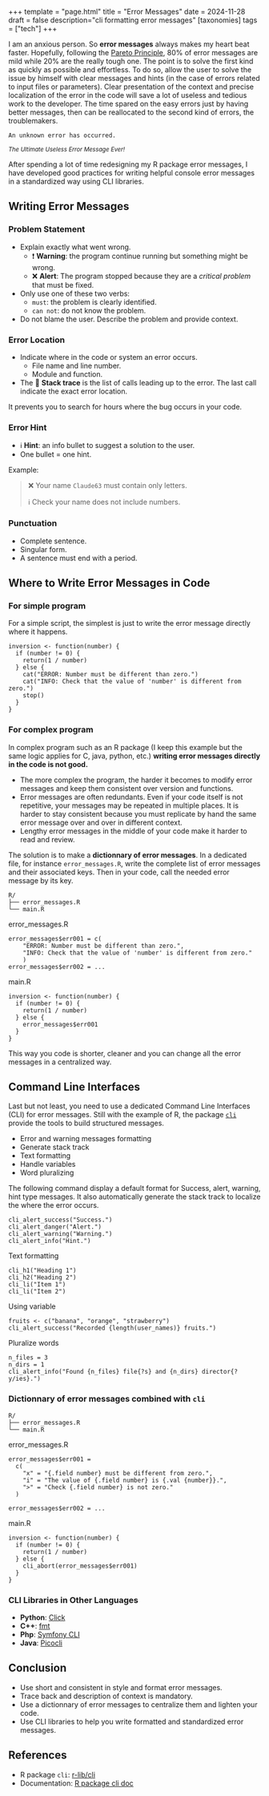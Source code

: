 +++
template = "page.html"
title = "Error Messages"
date =  2024-11-28
draft = false
description="cli formatting error messages"
[taxonomies]
tags = ["tech"]
+++

I am an anxious person. So **error messages** always makes my heart beat faster. Hopefully, following the [Pareto Principle](https://en.wikipedia.org/wiki/Pareto_principle), 80% of error messages are mild while 20% are the really tough one. The point is to solve the first kind as quickly as possible and effortless. To do so, allow the user to solve the issue by himself with clear messages and hints (in the case of errors related to input files or parameters). Clear presentation of the context and precise localization of the error in the code will save a lot of useless and tedious work to the developer. The time spared on the easy errors just by having better messages, then can be reallocated to the second kind of errors, the troublemakers.
<!-- more -->

```
An unknown error has occurred.
```
<small>

*The Ultimate Useless Error Message Ever!*

</small>

After spending a lot of time redesigning my R package error messages, I have developed good practices for writing helpful console error messages in a standardized way using CLI libraries.


## Writing Error Messages

### Problem Statement

* Explain exactly what went wrong.
  * :exclamation: **Warning**: the program continue running but something might be wrong.
  * :x: **Alert**: The program stopped because they are a *critical problem* that must be fixed.
* Only use one of these two verbs:
  * `must`: the problem is clearly identified.
  * `can not`: do not know the problem.
* Do not blame the user. Describe the problem and provide context.

### Error Location

* Indicate where in the code or system an error occurs. 
  * File name and line number.
  * Module and function.
* The :dolls: **Stack trace** is the list of calls leading up to the error. The last call indicate the exact error location.

It prevents you to search for hours where the bug occurs in your code.

### Error Hint

* :information_source: **Hint**: an info bullet to suggest a solution to the user.
* One bullet = one hint.


Example:

> :x: Your name `Claude63` must contain only letters.
>
> :information_source: Check your name does not include numbers.
>

### Punctuation

* Complete sentence.
* Singular form.
* A sentence must end with a period.


## Where to Write Error Messages in Code

### For simple program

For a simple script, the simplest is just to write the error message directly where it happens.

```
inversion <- function(number) {
  if (number != 0) {
    return(1 / number)
  } else {
    cat("ERROR: Number must be different than zero.")
    cat("INFO: Check that the value of 'number' is different from zero.")
    stop()
  }  
}
```

### For complex program

In complex program such as an R package (I keep this example but the same logic applies for C, java, python, etc.) **writing error messages directly in the code is not good.** 

* The more complex the program, the harder it becomes to modify error messages and keep them consistent over version and functions.
* Error messages are often redundants. Even if your code itself is not repetitive, your messages may be repeated in multiple places. It is harder to stay consistent because you must replicate by hand the same error message over and over in different context.
* Lengthy error messages in the middle of your code make it harder to read and review.

The solution is to make a **dictionnary of error messages**. In a dedicated file, for instance `error_messages.R`, write the complete list of error messages and their associated keys. Then in your code, call the needed error message by its key.

```
R/
├── error_messages.R
└── main.R
```
error_messages.R
```
error_messages$err001 = c(
    "ERROR: Number must be different than zero.",
    "INFO: Check that the value of 'number' is different from zero."    
    )
error_messages$err002 = ...
```
main.R
```
inversion <- function(number) {
  if (number != 0) {
    return(1 / number)
  } else {
    error_messages$err001
  }  
}
```

This way you code is shorter, cleaner and you can change all the error messages in a centralized way.

## Command Line Interfaces 

Last but not least, you need to use a dedicated Command Line Interfaces (CLI) for error messages. Still with the example of R, the package [`cli`](https://github.com/r-lib/cli) provide the tools to build structured messages.

* Error and warning messages formatting
* Generate stack track
* Text formatting
* Handle variables
* Word pluralizing


The following command display a default format for Success, alert, warning, hint type messages. It also automatically generate the stack track to localize the where the error occurs.
```
cli_alert_success("Success.")
cli_alert_danger("Alert.")
cli_alert_warning("Warning.")
cli_alert_info("Hint.")
```
Text formatting
```
cli_h1("Heading 1")
cli_h2("Heading 2")
cli_li("Item 1")
cli_li("Item 2")
```
Using variable
```
fruits <- c("banana", "orange", "strawberry")
cli_alert_success("Recorded {length(user_names)} fruits.")
```
Pluralize words
```
n_files = 3
n_dirs = 1
cli_alert_info("Found {n_files} file{?s} and {n_dirs} director{?y/ies}.")
```

### Dictionnary of error messages combined with `cli`

```
R/
├── error_messages.R
└── main.R
```
error_messages.R
```
error_messages$err001 =
  c(
    "x" = "{.field number} must be different from zero.",
    "i" = "The value of {.field number} is {.val {number}}.",
    ">" = "Check {.field number} is not zero."
  )

error_messages$err002 = ...
```
main.R
```
inversion <- function(number) {
  if (number != 0) {
    return(1 / number)
  } else {
    cli_abort(error_messages$err001)
  }  
}
```

### CLI Libraries in Other Languages

* **Python**: [Click](https://click.palletsprojects.com/en/stable/)
* **C++**: [fmt](https://github.com/fmt)
* **Php**: [Symfony CLI](https://symfony.com/doc/current/components/console.html)
* **Java**: [Picocli](https://picocli.info/)

## Conclusion

* Use short and consistent in style and format error messages.
* Trace back and description of context is mandatory.
* Use a dictionnary of error messages to centralize them and lighten your code.
* Use CLI libraries to help you write formatted and standardized error messages.


## References

* R package `cli`: [r-lib/cli](https://github.com/r-lib/cli)
* Documentation: [R package cli doc](https://cli.r-lib.org/reference/index.html)


